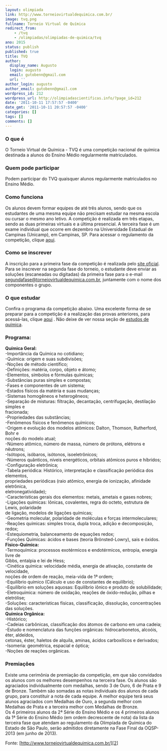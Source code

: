 ```yaml
---
layout: olimpiada 
link: http://www.torneiovirtualdequimica.com.br/
image: tvq.png 
fullname: Torneio Virtual de Química 
redirect_from: 
    - /tvq 
    - /olimpiadas/olimpiadas-de-quimica/tvq
ano: 2015
status: publish
published: true
title: TVQ
author:
  display_name: Augusto
  login: augusto
  email: gutobenn@gmail.com
  url: ''
author_login: augusto
author_email: gutobenn@gmail.com
wordpress_id: 212
wordpress_url: http://olimpiadascientificas.info/?page_id=212
date: '2011-10-11 17:57:57 -0400'
date_gmt: '2011-10-11 20:57:57 -0400'
categories: []
tags: []
comments: []
---
```

### **O que é**

  
O Torneio Virtual de Química - TVQ é uma competição nacional de química destinada a alunos do Ensino Médio regularmente matriculados.



### **Quem pode participar**

  
Podem participar do TVQ quaisquer alunos regularmente matriculados no Ensino Médio.



### **Como funciona**

  
Os alunos devem formar equipes de até três alunos, sendo que os estudantes de uma mesma equipe não precisam estudar na mesma escola ou cursar o mesmo ano letivo. A competição é realizada em três etapas, sendo as duas primeiras virtuais e a última presencial. A terceira fase é um exame individual que ocorre em dezembro na Universidade Estadual de Campinas (Unicamp), em Campinas, SP. Para acessar o regulamento da competição, clique [aqui][3].



### <strong>Como se inscrever </strong>

  
A inscrição para a primeira fase da competição é realizada pelo [site oficial][2]. Para se inscrever na segunda fase do torneio, o estudante deve enviar as soluções (escaneadas ou digitadas) da primeira fase para o e-mail segundafase@torneiovirtualdequimica.com.br, juntamente com o nome dos componentes o grupo.

### **O que estudar**

  
Confira o programa da competição abaixo. Uma excelente forma de se preparar para a competição é a realização das provas anteriores, para acessá-las, clique [aqui][4] . Não deixe de ver nossa seção de [estudos de química][5].



### Programa:

  
**Química Geral:**  
-Importância da Química no cotidiano;  
-Química: origem e suas subdivisões;  
-Noções de método científico;  
-Definições: matéria, corpo, objeto e átomo;  
-Elementos, símbolos e fórmulas químicas;  
-Substâncias puras simples e compostas;  
-Fases e componentes de um sistema;  
-Estados físicos da matéria e suas mudanças;  
-Sistemas homogêneos e heterogêneos;  
-Separação de misturas: filtração, decantação, centrifugação, destilação simples e  
fracionada;  
-Propriedades das substâncias;  
-Fenômenos físicos e fenômenos químicos;  
-Origem e evolução dos modelos atômicos: Dalton, Thomson, Rutherford, Bohr e  
noções do modelo atual;  
-Número atômico, número de massa, número de prótons, elétrons e nêutrons;  
-Isótopos, isóbaros, isótonos, isoeletrônicos;  
-Números quânticos, níveis energéticos, orbitais atômicos puros e híbridos;  
-Configuração eletrônica;  
-Tabela periódica: Histórico, interpretação e classificação periódica dos elementos,  
propriedades periódicas (raio atômico, energia de ionização, afinidade eletrônica,  
eletronegatividade);  
-Características gerais dos elementos: metais, ametais e gases nobres;  
-Ligações químicas: Iônicas, covalentes, regra do octeto, estrutura de Lewis, polaridade  
de ligação, modelos de ligações químicas;  
-Geometria molecular, polaridade de moléculas e forças intermoleculares;  
-Reações químicas: simples troca, dupla troca, adição e decomposição, redox;  
-Estequiometria, balanceamento de equações redox;  
-Funções Químicas: ácidos e bases (teoria Br&ouml;nsted-Lowry), sais e óxidos.  
**Físico-Química:**  
-Termoquímica: processos exotérmicos e endotérmicos, entropia, energia livre de  
Gibbs, entalpia e lei de Hess;  
-Cinética química: velocidade média, energia de ativação, constante de velocidade,  
noções de ordem de reação, meia-vida de 1&ordf; ordem;  
-Equilíbrio químico (Cálculo e uso de constantes de equilíbrio);  
-Equilíbrio em soluções aquosas: Equilíbrio iônico e produto de solubilidade;  
-Eletroquímica: número de oxidação, reações de óxido-redução, pilhas e eletrólise;  
-Soluções: características físicas, classificação, dissolução, concentrações das soluções.  
**Química Orgânica:**  
-Histórico;  
-Cadeias carbônicas, classificação dos átomos de carbono em uma cadeia;  
-Estudo e nomenclatura das funções orgânicas: hidrocarbonetos, alcoóis, éter, aldeídos,  
cetonas, éster, haletos de alquila, aminas, ácidos carboxílicos e derivados;  
-Isomeria: geométrica, espacial e óptica;  
-Noções de reações orgânicas.

### **Premiações**

  
Existe uma cerimônia de premiação da competição, em que são convidados os alunos com os melhores desempenhos na terceira fase. Os alunos são agraciados individualmente com medalhas, sendo 3 de Ouro, 6 de Prata e 9 de Bronze. Também são somadas as notas individuais dos alunos de cada grupo, para constituir a nota de cada equipe. A melhor equipe terá seus alunos agraciados com Medalhas de Ouro, a segunda melhor com Medalhas de Prata e a terceira melhor com Medalhas de Bronze.  
Os 4 primeiros alunos da 2&ordf; Série do Ensino Médio e os 4 primeiros alunos da 1&ordf; Série do Ensino Médio (em ordem decrescente de nota) da lista da terceira fase que atendam ao regulamento da Olimpíada de Química do Estado de São Paulo, serão admitidos diretamente na Fase Final da OQSP-2013 (em junho de 2013).

Fonte: [http://www.torneiovirtualdequimica.com.br/][2]



[1]: /olimpiadas/olimpiadas-de-quimica/tvq/tvq-3/
[2]: http://www.torneiovirtualdequimica.com.br/ "tvq"
[3]: http://www.torneiovirtualdequimica.com.br/pdf/d06c96a0a6c95ea62bcf945d05abfa61.pdf "edital"
[4]: http://www.torneiovirtualdequimica.com.br/exames.php "provas antigas tvq"
[5]: /estudo/quimica/ "estudo quimica"
